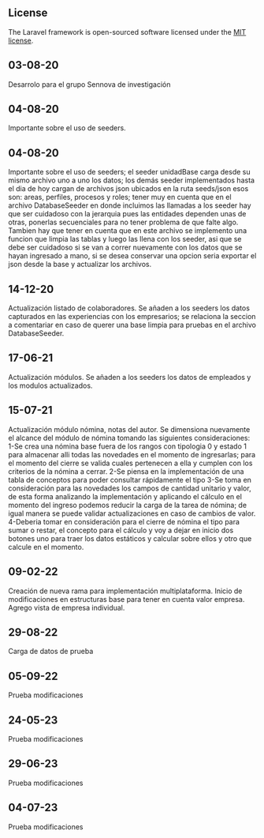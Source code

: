 ## License

The Laravel framework is open-sourced software licensed under the [MIT license](https://opensource.org/licenses/MIT).

## 03-08-20

Desarrolo para el grupo Sennova de investigación

## 04-08-20

Importante sobre el uso de seeders.

## 04-08-20

Importante sobre el uso de seeders; el seeder unidadBase carga desde su mismo archivo uno a uno los datos; los demás seeder implementados hasta el dia de hoy cargan de archivos json ubicados en la ruta seeds/json esos son: areas, perfiles, procesos y roles; tener muy en cuenta que en el archivo DatabaseSeeder en donde incluimos las llamadas a los seeder hay que ser cuidadoso con la jerarquia pues las entidades dependen unas de otras, ponerlas secuenciales para no tener problema de que falte algo. Tambien hay que tener en cuenta que en este archivo se implemento una funcion que limpia las tablas y luego las llena con los seeder, asi que se debe ser cuidadoso si se van a correr nuevamente con los datos que se hayan ingresado a mano, si se desea conservar una opcion seria exportar el json desde la base y actualizar los archivos.

## 14-12-20

Actualización listado de colaboradores.
Se añaden a los seeders los datos capturados en las experiencias con los empresarios; se relaciona la seccion a comentariar en caso de querer una base limpia para pruebas en el archivo DatabaseSeeder.

## 17-06-21

Actualización módulos.
Se añaden a los seeders los datos de empleados y los modulos actualizados.

## 15-07-21

Actualización módulo nómina, notas del autor.
Se dimensiona nuevamente el alcance del módulo de nómina tomando las siguientes consideraciones:
1-Se crea una nómina base fuera de los rangos con tipologia 0 y estado 1 para almacenar alli todas las novedades en el momento de ingresarlas; para el 
momento del cierre se valida cuales pertenecen a ella y cumplen con los criterios de la nómina a cerrar.
2-Se piensa en la implementación de una tabla de conceptos para poder consultar rápidamente el tipo
3-Se toma en consideración para las novedades los campos de cantidad unitario y valor, de esta forma analizando la implementación y aplicando el cálculo 
en el momento del ingreso podemos reducir la carga de la tarea de nómina; de igual manera se puede validar actualizaciones en caso de cambios de valor.
4-Deberia tomar en consideración para el cierre de nómina el tipo para sumar o restar, el concepto para el cálculo y voy a dejar en inicio dos botones 
uno para traer los datos estáticos y calcular sobre ellos y otro que calcule en el momento.

## 09-02-22

Creación de nueva rama para implementación multiplataforma.
Inicio de modificaciones en estructuras base para tener en cuenta valor empresa.
Agrego vista de empresa individual.

## 29-08-22

Carga de datos de prueba

## 05-09-22

Prueba modificaciones

## 24-05-23

Prueba modificaciones

## 29-06-23

Prueba modificaciones

## 04-07-23

Prueba modificaciones
